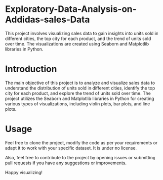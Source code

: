 # Exploratory-Data-Analysis-on-Addidas-sales-Data
This project involves visualizing sales data to gain insights into units sold in different cities, the top city for each product, and the trend of units sold over time. The visualizations are created using Seaborn and Matplotlib libraries in Python.

# Introduction
The main objective of this project is to analyze and visualize sales data to understand the distribution of units sold in different cities, identify the top city for each product, and explore the trend of units sold over time. The project utilizes the Seaborn and Matplotlib libraries in Python for creating various types of visualizations, including violin plots, bar plots, and line plots.

# Usage
Feel free to clone the project, modify the code as per your requirements or adapt it to work with your specific dataset. It is under no license.

Also, feel free to contribute to the project by opening issues or submitting pull requests if you have any suggestions or improvements.

Happy visualizing!
